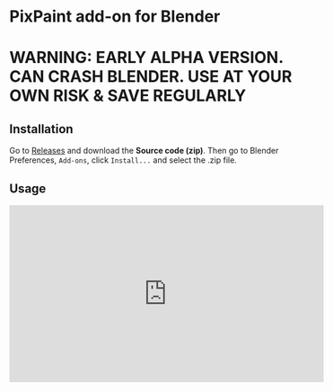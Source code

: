 # PixPaint add-on for Blender

# WARNING: EARLY ALPHA VERSION. CAN CRASH BLENDER. USE AT YOUR OWN RISK & SAVE REGULARLY


## Installation

Go to [Releases](https://github.com/noio/pixpaint/releases/latest) and download the **Source code (zip)**. Then go to Blender Preferences, `Add-ons`, click `Install...` and select the .zip file.

## Usage

<iframe width="560" height="315" src="https://www.youtube.com/embed/TQ1_ig4NVmk" title="YouTube video player" frameborder="0" allow="accelerometer; autoplay; clipboard-write; encrypted-media; gyroscope; picture-in-picture; web-share" allowfullscreen></iframe>
